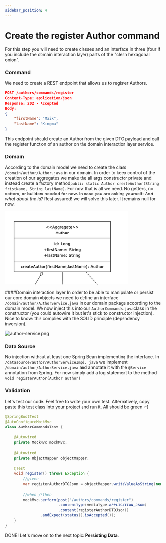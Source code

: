 ```yaml
---
sidebar_position: 4
---
```


# Create the register Author command

For this step you will need to create classes and an interface in three (four if you include the domain 
interaction layer) parts of the "clean hexagonal onion".

### Command

We need to create a REST endpoint that allows us to register Authors.

```json
POST /authors/commands/register
Content-Type: application/json
Response: 202 - Accepted
Body:
{
    "firstName": "Maik",
    "lastName": "Kingma"
}
```
This endpoint should create an Author from the given DTO payload and call the register function of an author on the 
domain interaction layer service.

### Domain

According to the domain model we need to create the class ```/domain/author/Author.java``` in our domain. In order to 
keep control of the creation of our aggregates we make the all args constructor private and instead create a 
factory method```public static Author createAuthor(String fristName, String lastName)```.
For now that is all we need. No getters, no setters, or builders needed for now. In case you are asking yourself: 
_And what about the id?_ Rest assured! we will solve this later. It remains null for now.

![author.png](author.png)

####Domain interaction layer
In order to be able to manipulate or persist our core domain objects we need to define an interface
```/domain/author/AuthorService.java``` in our domain package according to the domain model. We now inject this into 
our ```AuthorCommands.java```class in the constructor (you could autowire it but let's stick to constructor injection).
Nice to know: this complies with the SOLID principle (dependency inversion).

![author-service.png](author-service.png)

### Data Source
No injection without at least one Spring Bean implementing the interface. In ```/datasource/author/AuthorServiceImpl.
java``` we implement ```/domain/author/AuthorService.java``` and annotate it with the ```@Service``` annotation from Spring. 
For now 
simply add a log 
statement to the 
method 
```void registerAuthor(Author author)```

### Validation
Let's test our code. Feel free to write your own test. Alternatively, copy paste this test class into your project 
and run it. All should be green :-)

```java
@SpringBootTest
@AutoConfigureMockMvc
class AuthorCommandsTest {

    @Autowired
    private MockMvc mockMvc;

    @Autowired
    private ObjectMapper objectMapper;

    @Test
    void register() throws Exception {
        //given
        var registerAuthorDTOJson = objectMapper.writeValueAsString(new RegisterAuthorDTO("firstName", "lastName"));

        //when //then
        mockMvc.perform(post("/authors/commands/register")
                        .contentType(MediaType.APPLICATION_JSON)
                        .content(registerAuthorDTOJson))
                .andExpect(status().isAccepted());
    }
}
```

DONE! Let's move on to the next topic: **Persisting Data**.






